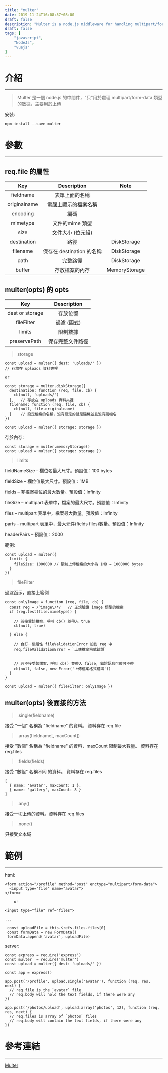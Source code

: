 ```yaml
---
title: "multer"
date: 2019-11-24T16:08:57+08:00
draft: false
description: "Multer is a node.js middleware for handling multipart/form-data"
draft: false
tags: [
    "javascript",
    "NodeJs",
    "vuejs"
]
---
```

# 介紹
---
>Multer 是一個 node.js 的中間件，"只"用於處理 multipart/form-data 類型的數據，主要用於上傳

安裝:

	npm install --save multer

# 參數
---

## req.file 的屬性

Key|Description|Note
:-:|:-:|:-:
fieldname|表單上面的名稱|
originalname|電腦上顯示的檔案名稱|
encoding|編碼|
mimetype|文件的mime 類型|
size|文件大小 (位元組) |
destination|路徑|DiskStorage
filename|保存在 destination 的名稱|DiskStorage
path|完整路徑|DiskStorage
buffer|存放檔案的內存|MemoryStorage

## multer(opts) 的  opts

Key|Description
:-:|:-:
dest or storage|存放位置
fileFilter| 過濾 (函式)
limits|限制數據
preservePath|保存完整文件路徑

>storage

	const upload = multer({ dest: 'uploads/' })
	// 存放在 uploads 資料夾裡

	or

	const storage = multer.diskStorage({
	  destination: function (req, file, cb) {
        cb(null, 'uploads/')
      },   // 存放在 uploads 資料夾裡
      filename: function (req, file, cb) {
    	cb(null, file.originalname)
	  }    // 設定檔案的名稱，沒有設定的話是隨機並且沒有副檔名
	})

	const upload = multer({ storage: storage })

存於內存:

	const storage = multer.memoryStorage()
	const upload = multer({ storage: storage })

>limits

   fieldNameSize – 欄位名最大尺寸。預設值：100 bytes

   fieldSize – 欄位值最大尺寸。預設值：1MB

   fields – 非檔案欄位的最大數量。預設值：Infinity

   fileSize – multipart 表單中，檔案的最大尺寸。預設值：Infinity

   files – multipart 表單中，檔案最大數量。預設值：Infinity

   parts – multipart 表單中，最大元件(fields files)數量。預設值：Infinity

   headerPairs – 預設值：2000

範例:

	const upload = multer({
	  limit: {
        fileSize: 1000000 // 限制上傳檔案的大小為 1MB = 1000000 bytes
	  }
	})

>fileFilter

過濾函示，直接上範例

	const onlyImage = function (req, file, cb) {
	  const reg = /^image\/*/   // 正規驗證 image 類型的檔案
	  if (reg.test(file.mimetype)) {

		// 若接受該檔案，呼叫 cb() 並帶入 true
    	cb(null, true)

	  } else {

	  	// 自訂一個屬性 fileValidationError 加到 req 中
    	req.fileValidationError = `上傳檔案格式錯誤` 


    	// 若不接受該檔案，呼叫 cb() 並帶入 false, 錯誤訊息可帶可不帶
    	cb(null, false, new Error('上傳檔案格式錯誤'))
	  }
	}

	const upload = multer({ fileFilter: onlyImage })


## multer(opts) 後面接的方法

>.single(fieldname)

接受 "一個" 名稱為 "fieldname" 的資料。 資料存在 req.file

>.array(fieldname[, maxCount])

接受 "數個" 名稱為 "fieldname" 的資料，maxCount 限制最大數量。 資料存在 req.files

>.fields(fields)

接受 "數組" 名稱不同 的資料。 資料存在 req.files

	[
	  { name: 'avatar', maxCount: 1 },
	  { name: 'gallery', maxCount: 8 }
	]

>.any()

接受一切上傳的資料。資料存在 req.files

>.none()

只接受文本域


# 範例
----
html:

	<form action="/profile" method="post" enctype="multipart/form-data">
	  <input type="file" name="avatar">
	</form>

		or
	
	<input type="file" ref="files">

	...

	 const uploadFile = this.$refs.files.files[0]
	 const formData = new FormData()
	 formData.append('avatar', uploadFile)


server:

	const express = require('express')
	const multer  = require('multer')
	const upload = multer({ dest: 'uploads/' })

	const app = express()

	app.post('/profile', upload.single('avatar'), function (req, res, next) {
	  // req.file is the `avatar` file
	  // req.body will hold the text fields, if there were any
	})

	app.post('/photos/upload', upload.array('photos', 12), function (req, res, next) {
	  // req.files is array of `photos` files
	  // req.body will contain the text fields, if there were any
	})



# 參考連結
----
[Multer](https://github.com/expressjs/multer)